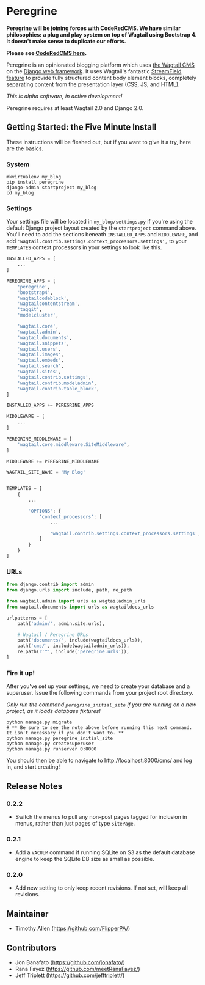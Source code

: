# Peregrine

**Peregrine will be joining forces with CodeRedCMS. We have similar philosophies: a plug and play system on top of Wagtail using Bootstrap 4. It doesn't make sense to duplicate our efforts.**

**Please see [CodeRedCMS here](https://github.com/coderedcorp/coderedcms).**

Peregrine is an opinionated blogging platform which uses [the Wagtail CMS](https://wagtail.io) on the [Django web framework](https://www.djangoproject.com). It uses Wagtail's fantastic [StreamField feature](http://docs.wagtail.io/en/v1.13/topics/streamfield.html) to provide fully structured content body element blocks, completely separating content from the presentation layer (CSS, JS, and HTML).

*This is alpha software, in active development!*

Peregrine requires at least Wagtail 2.0 and Django 2.0.

## Getting Started: the Five Minute Install

These instructions will be fleshed out, but if you want to give it a try, here are the basics.

### System

```shell
mkvirtualenv my_blog
pip install peregrine
django-admin startproject my_blog
cd my_blog
```

### Settings

Your settings file will be located in `my_blog/settings.py` if you're using the default Django project layout created by the `startproject` command above. You'll need to add the sections beneath `INSTALLED_APPS` and `MIDDLEWARE`, and add `'wagtail.contrib.settings.context_processors.settings',` to your `TEMPLATES` context processors in your settings to look like this.

```python
INSTALLED_APPS = [
    ...
]

PEREGRINE_APPS = [
    'peregrine',
    'bootstrap4',
    'wagtailcodeblock',
    'wagtailcontentstream',
    'taggit',
    'modelcluster',

    'wagtail.core',
    'wagtail.admin',
    'wagtail.documents',
    'wagtail.snippets',
    'wagtail.users',
    'wagtail.images',
    'wagtail.embeds',
    'wagtail.search',
    'wagtail.sites',
    'wagtail.contrib.settings',
    'wagtail.contrib.modeladmin',
    'wagtail.contrib.table_block',
]

INSTALLED_APPS += PEREGRINE_APPS

MIDDLEWARE = [
    ...
]

PEREGRINE_MIDDLEWARE = [
    'wagtail.core.middleware.SiteMiddleware',
]

MIDDLEWARE += PEREGRINE_MIDDLEWARE

WAGTAIL_SITE_NAME = 'My Blog'


TEMPLATES = [
    {
        ...

        'OPTIONS': {
            'context_processors': [
                ...

                'wagtail.contrib.settings.context_processors.settings',
            ]
        }
    }
]

```

### URLs

```python
from django.contrib import admin
from django.urls import include, path, re_path

from wagtail.admin import urls as wagtailadmin_urls
from wagtail.documents import urls as wagtaildocs_urls

urlpatterns = [
    path('admin/', admin.site.urls),

    # Wagtail / Peregrine URLs
    path('documents/', include(wagtaildocs_urls)),
    path('cms/', include(wagtailadmin_urls)),
    re_path(r'^', include('peregrine.urls')),
]
```

### Fire it up!

After you've set up your settings, we need to create your database and a superuser. Issue the following commands from your project root directory.

*Only run the command `peregrine_initial_site` if you are running on a new project, as it loads database fixtures!*


```shell
python manage.py migrate
# ** Be sure to see the note above before running this next command. It isn't necessary if you don't want to. **
python manage.py peregrine_initial_site
python manage.py createsuperuser
python manage.py runserver 0:8000
```

You should then be able to navigate to http://localhost:8000/cms/ and log in, and start creating!

## Release Notes

### 0.2.2

* Switch the menus to pull any non-post pages tagged for inclusion in menus, rather than just pages of type `SitePage`.

### 0.2.1

* Add a `VACUUM` command if running SQLite on S3 as the default database engine to keep the SQLite DB size as small as possible.

### 0.2.0

* Add new setting to only keep recent revisions. If not set, will keep all revisions.

## Maintainer

* Timothy Allen (https://github.com/FlipperPA/)

## Contributors

* Jon Banafato (https://github.com/jonafato/)
* Rana Fayez (https://github.com/meetRanaFayez/)
* Jeff Triplett (https://github.com/jefftriplett/)
